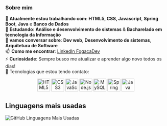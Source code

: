 ### Sobre mim ###
🔭 **Atualmente estou trabalhando com**: **HTML5, CSS, Javascript**, **Spring Boot**, **Java** e **Banco de Dados**   
🌱 **Estudando**: **Análise e desenvolvimento de sistemas** & **Bacharelado em tecnologia da Informação**  
💬 **vamos conversar sobre**: **Dev web**, **Desenvolvimento de sistemas**, **Arquitetura de Software**<br>
📫 **Como me encontrar**: [LinkedIn FogacaDev](https://www.linkedin.com/in/fogacadev/)<br> 
⚡ **Curiosidade**: Sempre busco me atualizar e aprender algo novo todos os dias!<br>
🚀 Tecnologias que estou tendo contato:<br>

<p align="center">
  <img src="https://cdn.jsdelivr.net/gh/devicons/devicon/icons/html5/html5-original.svg" alt="HTML5" width="40" height="40"/>
  <img src="https://cdn.jsdelivr.net/gh/devicons/devicon/icons/css3/css3-original.svg" alt="CSS3" width="40" height="40"/>
  <img src="https://cdn.jsdelivr.net/gh/devicons/devicon/icons/javascript/javascript-original.svg" alt="JavaScript" width="40" height="40"/>
  <img src="https://cdn.jsdelivr.net/gh/devicons/devicon/icons/nodejs/nodejs-original.svg" alt="Node.js" width="40" height="40"/>
  <img src="https://cdn.jsdelivr.net/gh/devicons/devicon/icons/mysql/mysql-original.svg" alt="MySQL" width="40" height="40"/>
  <img src="https://cdn.jsdelivr.net/gh/devicons/devicon/icons/spring/spring-original.svg" alt="Spring Boot" width="40" height="40"/>
  <img src="https://cdn.jsdelivr.net/gh/devicons/devicon/icons/java/java-original.svg" alt="Java" width="40" height="40"/>
</p>

## Linguagens mais usadas

![GitHub Linguagens Mais Usadas](https://github-readme-stats.vercel.app/api/top-langs/?username=FogacaDev&layout=compact&langs_count=10&bg_color=2E0038)
